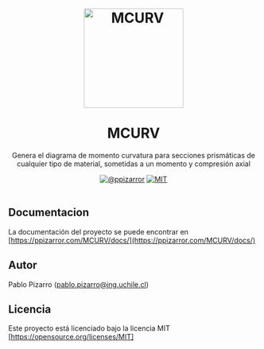 <h1 align="center">
  <a href="https://ppizarror.com/MCURV/" title="MCURV">
    <img alt="MCURV" src="https://ppizarror.com/resources/other/matlab.png" width="200px" height="200px" />
  </a>
  <br /><br />
  MCURV</h1>
<p align="center">Genera el diagrama de momento curvatura para secciones prismáticas de cualquier tipo de material, sometidas a un momento y compresión axial</p>
<div align="center"><a href="https://ppizarror.com"><img alt="@ppizarror" src="https://ppizarror.com/badges/autor.svg" /></a>
<a href="https://opensource.org/licenses/MIT"><img alt="MIT" src="https://ppizarror.com/badges/licenciamit.svg" /></a>
</div><br />

## Documentacion

La documentación del proyecto se puede encontrar en [https://ppizarror.com/MCURV/docs/](https://ppizarror.com/MCURV/docs/)

## Autor

Pablo Pizarro (pablo.pizarro@ing.uchile.cl)

## Licencia

Este proyecto está licenciado bajo la licencia MIT [https://opensource.org/licenses/MIT]